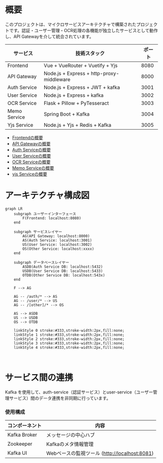 # 概要
このプロジェクトは、マイクロサービスアーキテクチャで構築されたプロジェクトです。認証・ユーザー管理・OCR処理の各機能が独立したサービスとして動作し、API Gatewayを介して統合されています。

| サービス | 技術スタック | ポート |
| -- | -- | -- |
| Frontend | Vue + VueRouter + Vuetify + Yjs | 8080 |
| API Gateway | Node.js + Express + http-proxy-middleware | 8000 |
| Auth Service | Node.js + Express + JWT + kafka| 3001 |
| User Service | Node.js + Express + kafka | 3002 |
| OCR Service |Flask + Pillow + PyTesseract |3003 |
| Memo Service |Spring Boot + Kafka | 3004 |
| Yjs Service | Node.js + Yjs + Redis + Kafka | 3005 |

* [Frontendの概要](./frontend/README.md)
* [API Gatewayの概要](./services/api-gateway/README.md)
* [Auth Serviceの概要](./services/auth-service/README.md)
* [User Serviceの概要](./services/user-service/README.md)
* [OCR Serviceの概要](./services/ocr-service/README.md)
* [Memo Serviceの概要](./services/memo-service/README.md)
* [yjs Serviceの概要](./services/yjs-sync-service/README.md)

# アーキテクチャ構成図
```mermaid
graph LR
    subgraph ユーザーインターフェース
        F(Frontend: localhost:8080)
    end

    subgraph サービスレイヤー
        AG(API Gateway: localhost:8000)
        AS(Auth Service: localhost:3001)
        US(User Service: localhost:3002)
        OS(Other Service: localhost:xxxx)
    end

    subgraph データベースレイヤー
        ASDB(Auth Service DB: localhost:5432)
        USDB(User Service DB: localhost:5433)
        OTDB(Other Service DB: localhost:543x)
    end

    F --> AG

    AG -- /auth/* --> AS
    AG -- /user/* --> US
    AG -- /[other]/* --> OS

    AS --> ASDB
    US --> USDB
    OS --> OTDB

    linkStyle 0 stroke:#333,stroke-width:2px,fill:none;
    linkStyle 1 stroke:#333,stroke-width:2px,fill:none;
    linkStyle 2 stroke:#333,stroke-width:2px,fill:none;
    linkStyle 3 stroke:#333,stroke-width:2px,fill:none;
    linkStyle 4 stroke:#333,stroke-width:2px,fill:none;
```
</br>

# サービス間の連携
Kafka を使用して、auth-service（認証サービス）とuser-service（ユーザー管理サービス）間のデータ連携を非同期に行っています。

### 使用構成
| コンポーネント | 内容 |
| -- | --|
| Kafka Broker | メッセージの中心ハブ |
| Zookeeper | Kafkaのメタ情報管理 |
| Kafka UI | Webベースの監視ツール ([http://localhost:8081](http://localhost:8081)) |

</br>
</br>
